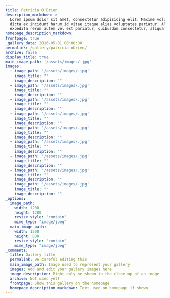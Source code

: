 ```yaml
---
title: Patricia O'Brien
description_markdown: >-
  Lorem ipsum dolor sit amet, consectetur adipisicing elit. Maxime voluptate,
  dicta ex incidunt harum id vitae itaque alias voluptates pariatur! Aliquid
  expedita rerum autem vel est pariatur, quibusdam consectetur, aliquam!
homepage_description_markdown: 
frontpage: true
_gallery_date: 2016-05-01 00:00:00
permalink: /gallery/patricia-obrien/
archive: false
display_title: true
main_image_path: '/assets/images/.jpg'
images:
  - image_path: '/assets/images/.jpg'
    image_title: ""
    image_description: ""
  - image_path: '/assets/images/.jpg'
    image_title: ""
    image_description: ""
  - image_path: '/assets/images/.jpg'
    image_title: ""
    image_description: ""
  - image_path: '/assets/images/.jpg'
    image_title: ""
    image_description: ""
  - image_path: '/assets/images/.jpg'
    image_title: ""
    image_description: ""
  - image_path: '/assets/images/.jpg'
    image_title: ""
    image_description: ""
  - image_path: '/assets/images/.jpg'
    image_title: ""
    image_description: ""
  - image_path: '/assets/images/.jpg'
    image_title: ""
    image_description: ""
  - image_path: '/assets/images/.jpg'
    image_title: ""
    image_description: ""
_options:
  image_path:
    width: 1200
    height: 1200
    resize_style: "contain"
    mime_type: "image/jpeg"
  main_image_path:
    width: 1200
    height: 800
    resize_style: "contain"
    mime_type: "image/jpeg"
_comments:
  title: Gallery title
  permalink: Be careful editing this
  main_image_path: Image used to represent your gallery
  images: Add and edit your gallery images here
  image_description: Might only be shown in the close up of an image
  archive: Not used yet!
  frontpage: Show this gallery on the homepage
  homepage_description_markdown: Text used on homepage if shown
---
```

